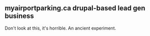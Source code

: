 
## myairportparking.ca drupal-based lead gen business

Don't look at this, it's horrible. An ancient experiment.

